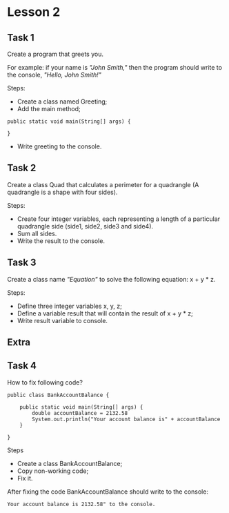 # Lesson 2
## Task 1

Create a program that greets you.

For example: if your name is *"John Smith,"* then the program should write to the console, *"Hello, John Smith!"*

Steps:
* Create a class named Greeting;
* Add the main method;
```
public static void main(String[] args) {

}
```
* Write greeting to the console.

## Task 2

Create a class Quad that calculates a perimeter for a quadrangle (A quadrangle is a shape with four sides).

Steps:
* Create four integer variables, each representing a length of a particular quadrangle side (side1, side2, side3 and side4).
* Sum all sides.
* Write the result to the console.

## Task 3

Create a class name *"Equation"* to solve the following equation: x + y * z.

Steps:
* Define three integer variables x, y, z;
* Define a variable result that will contain the result of x + y * z;
* Write result variable to console.

## Extra

## Task 4

How to fix following code?

```
public class BankAccountBalance {
    
    public static void main(String[] args) {
        double accountBalance = 2132.58
        System.out.println("Your account balance is" + accountBalance
    }
    
}
```

Steps
* Create a class BankAccountBalance;
* Copy non-working code;
* Fix it.

After fixing the code BankAccountBalance should write to the console:
```
Your account balance is 2132.58" to the console.
```